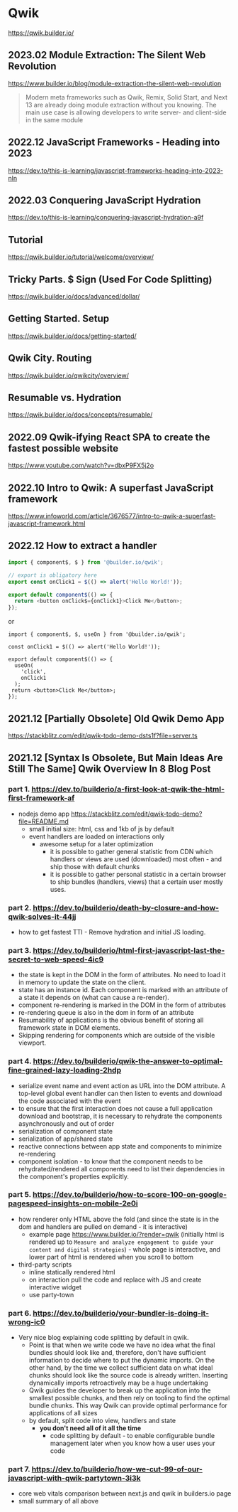 # Qwik
https://qwik.builder.io/

## 2023.02 Module Extraction: The Silent Web Revolution
https://www.builder.io/blog/module-extraction-the-silent-web-revolution
  > Modern meta frameworks such as Qwik, Remix, Solid Start, and Next 13 are already doing module extraction without you knowing. The main use case is allowing developers to write server- and client-side in the same module

## 2022.12 JavaScript Frameworks - Heading into 2023
https://dev.to/this-is-learning/javascript-frameworks-heading-into-2023-nln

## 2022.03 Conquering JavaScript Hydration
https://dev.to/this-is-learning/conquering-javascript-hydration-a9f

## Tutorial
https://qwik.builder.io/tutorial/welcome/overview/

## Tricky Parts. $ Sign (Used For Code Splitting)
https://qwik.builder.io/docs/advanced/dollar/

## Getting Started. Setup
https://qwik.builder.io/docs/getting-started/

## Qwik City. Routing
https://qwik.builder.io/qwikcity/overview/

## Resumable vs. Hydration
https://qwik.builder.io/docs/concepts/resumable/

## 2022.09 Qwik-ifying React SPA to create the fastest possible website
https://www.youtube.com/watch?v=dbxP9FX5j2o 

## 2022.10 Intro to Qwik: A superfast JavaScript framework
https://www.infoworld.com/article/3676577/intro-to-qwik-a-superfast-javascript-framework.html

## 2022.12 How to extract a handler
```js
import { component$, $ } from '@builder.io/qwik';

// export is obligatory here
export const onClick1 = $(() => alert('Hello World!'));

export default component$(() => {
  return <button onClick$={onClick1}>Click Me</button>; 
});
```
or
```
import { component$, $, useOn } from '@builder.io/qwik';

const onClick1 = $(() => alert('Hello World!'));

export default component$(() => {
  useOn(
    'click',
    onClick1
  );
 return <button>Click Me</button>;
});
```

## 2021.12 [Partially Obsolete] Old Qwik Demo App
https://stackblitz.com/edit/qwik-todo-demo-dsts1f?file=server.ts

## 2021.12 [Syntax Is Obsolete, But Main Ideas Are Still The Same] Qwik Overview In 8 Blog Post

### part 1. https://dev.to/builderio/a-first-look-at-qwik-the-html-first-framework-af
- nodejs demo app https://stackblitz.com/edit/qwik-todo-demo?file=README.md
    - small initial size: html, css and 1kb of js by default
    - event handlers are loaded on interactions only
        - awesome setup for a later optimization
            - it is possible to gather general statistic from CDN which handlers or views are used (downloaded) most often  - and ship those with default chunks
            - it is possible to gather personal statistic in a certain browser to ship bundles (handlers, views) that a certain user mostly uses.

### part 2. https://dev.to/builderio/death-by-closure-and-how-qwik-solves-it-44jj
- how to get fastest TTI - Remove hydration and initial JS loading.

### part 3. https://dev.to/builderio/html-first-javascript-last-the-secret-to-web-speed-4ic9
- the state is kept in the DOM in the form of attributes. No need to load it in memory to update the state on the client.
- state has an instance id. Each component is marked with an attribute of a state it depends on (what can cause a re-render).
- component re-rendering is marked in the DOM in the form of attributes
- re-rendering queue is also in the dom in form of an attribute
- Resumability of applications is the obvious benefit of storing all framework state in DOM elements.
- Skipping rendering for components which are outside of the visible viewport.

### part 4. https://dev.to/builderio/qwik-the-answer-to-optimal-fine-grained-lazy-loading-2hdp
- serialize event name and event action as URL into the DOM attribute. A top-level global event handler can then listen to events and download the code associated with the event
- to ensure that the first interaction does not cause a full application download and bootstrap, it is necessary to rehydrate the components asynchronously and out of order 
- serialization of component state
- serialization of app/shared state
- reactive connections between app state and components to minimize re-rendering
- component isolation - to know that the component needs to be rehydrated/rendered all components need to list their dependencies in the component's properties explicitly.

### part 5. https://dev.to/builderio/how-to-score-100-on-google-pagespeed-insights-on-mobile-2e0i
- how renderer only HTML above the fold (and since the state is in the dom and handlers are pulled on demand -  it is interactive)
    - example page https://www.builder.io/?render=qwik (initially html is rendered up to `Measure and analyze engagement to guide your content and digital strategies`) - whole page is interactive, and lower part of html is rendered when you scroll to bottom
- third-party scripts
    - inline statically rendered html
    - on interaction pull the code and replace with JS and create interactive widget
    - use party-town

### part 6. https://dev.to/builderio/your-bundler-is-doing-it-wrong-ic0
- Very nice blog explaining code splitting by default in qwik.
    - Point is that when we write code we have no idea what the final bundles should look like and, therefore, don't have sufficient information to decide where to put the dynamic imports. On the other hand, by the time we collect sufficient data on what ideal chunks should look like the source code is already written. Inserting dynamically imports retroactively may be a huge undertaking
    - Qwik guides the developer to break up the application into the smallest possible chunks, and then rely on tooling to find the optimal bundle chunks. This way Qwik can provide optimal performance for applications of all sizes
    - by default, split code into view, handlers and state 
        - __you don't need all of it all the time__
            - code splitting by default - to enable configurable bundle management later when you know how a user uses your code

### part 7. https://dev.to/builderio/how-we-cut-99-of-our-javascript-with-qwik-partytown-3i3k
  - core web vitals comparison between next.js and qwik in builders.io page
  - small summary of all above

